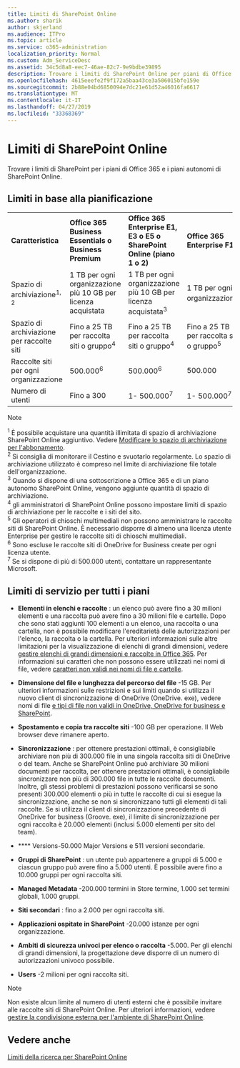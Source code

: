 ```yaml
---
title: Limiti di SharePoint Online
ms.author: sharik
author: skjerland
ms.audience: ITPro
ms.topic: article
ms.service: o365-administration
localization_priority: Normal
ms.custom: Adm_ServiceDesc
ms.assetid: 34c5d8a8-eec7-46ae-82c7-9e9bdbe39895
description: Trovare i limiti di SharePoint Online per piani di Office 365 Enterprise e per piani autonomi.
ms.openlocfilehash: 4615eeefe2f9f172a5baa43ce3a506015bfe159e
ms.sourcegitcommit: 2b88e04bd6850094e7dc21e61d52a46016fa6617
ms.translationtype: MT
ms.contentlocale: it-IT
ms.lasthandoff: 04/27/2019
ms.locfileid: "33368369"
---
```

# <a name="sharepoint-online-limits"></a>Limiti di SharePoint Online

Trovare i limiti di SharePoint per i piani di Office 365 e i piani autonomi di SharePoint Online.
  
## <a name="limits-by-plan"></a>Limiti in base alla pianificazione

|||||
|:-----|:-----|:-----|:-----|
|**Caratteristica** <br/> |**Office 365 Business Essentials o Business Premium** <br/> |**Office 365 Enterprise E1, E3 o E5 o SharePoint Online (piano 1 o 2)** <br/> | **Office 365 Enterprise F1** <br/> |
|Spazio di archiviazione<sup>1, 2</sup> <br/> |1 TB per ogni organizzazione più 10 GB per licenza acquistata  <br/> |1 TB per ogni organizzazione più 10 GB per licenza acquistata<sup>3</sup> <br/> |1 TB per ogni organizzazione<sup>3</sup> <br/> |
|Spazio di archiviazione per raccolte siti  <br/> |Fino a 25 TB per raccolta siti o gruppo<sup>4</sup> <br/> |Fino a 25 TB per raccolta siti o gruppo<sup>4</sup> <br/> |Fino a 25 TB per raccolta siti o gruppo<sup>5</sup> <br/> |
|Raccolte siti per ogni organizzazione  <br/> |500.000<sup>6</sup> <br/> |500.000<sup>6</sup> <br/> | 500.000<br/> |
|Numero di utenti  <br/> |Fino a 300  <br/> |1- 500.000<sup>7</sup> <br/> |1- 500.000<sup>7</sup> <br/> |
   
> [!NOTE]
> <sup>1</sup> È possibile acquistare una quantità illimitata di spazio di archiviazione SharePoint Online aggiuntivo. Vedere [Modificare lo spazio di archiviazione per l'abbonamento](https://support.office.com/article/96EA3533-DE64-4B01-839A-C560875A662C). 
<br/><sup>2</sup> Si consiglia di monitorare il Cestino e svuotarlo regolarmente. Lo spazio di archiviazione utilizzato è compreso nel limite di archiviazione file totale dell'organizzazione. 
<br/> <sup>3</sup> Quando si dispone di una sottoscrizione a Office 365 e di un piano autonomo SharePoint Online, vengono aggiunte quantità di spazio di archiviazione. 
<br/><sup>4</sup> gli amministratori di SharePoint Online possono impostare limiti di spazio di archiviazione per le raccolte e i siti del sito.
<br/> <sup>5</sup> Gli operatori di chioschi multimediali non possono amministrare le raccolte siti di SharePoint Online. È necessario disporre di almeno una licenza utente Enterprise per gestire le raccolte siti di chioschi multimediali. 
<br/> <sup>6</sup> Sono escluse le raccolte siti di OneDrive for Business create per ogni licenza utente. 
<br/><sup>7</sup> Se si dispone di più di 500.000 utenti, contattare un rappresentante Microsoft. 
  

  
## <a name="service-limits-for-all-plans"></a>Limiti di servizio per tutti i piani

- **Elementi in elenchi e raccolte** : un elenco può avere fino a 30 milioni elementi e una raccolta può avere fino a 30 milioni file e cartelle. Dopo che sono stati aggiunti 100 elementi a un elenco, una raccolta o una cartella, non è possibile modificare l'ereditarietà delle autorizzazioni per l'elenco, la raccolta o la cartella. Per ulteriori informazioni sulle altre limitazioni per la visualizzazione di elenchi di grandi dimensioni, vedere [gestire elenchi di grandi dimensioni e raccolte in Office 365](https://support.office.com/article/b4038448-ec0e-49b7-b853-679d3d8fb784). Per informazioni sui caratteri che non possono essere utilizzati nei nomi di file, vedere [caratteri non validi nei nomi di file e cartelle](https://support.office.com/article/64883a5d-228e-48f5-b3d2-eb39e07630fa).

- **Dimensione del file e lunghezza del percorso del file** -15 GB. Per ulteriori informazioni sulle restrizioni e sui limiti quando si utilizza il nuovo client di sincronizzazione di OneDrive (OneDrive. exe), vedere nomi di file [e tipi di file non validi in OneDrive, OneDrive for business e SharePoint](https://support.office.com/article/64883a5d-228e-48f5-b3d2-eb39e07630fa).

- **Spostamento e copia tra raccolte siti** -100 GB per operazione. Il Web browser deve rimanere aperto.

- **Sincronizzazione** : per ottenere prestazioni ottimali, è consigliabile archiviare non più di 300.000 file in una singola raccolta siti di OneDrive o del team. Anche se SharePoint Online può archiviare 30 milioni documenti per raccolta, per ottenere prestazioni ottimali, è consigliabile sincronizzare non più di 300.000 file in tutte le raccolte documenti. Inoltre, gli stessi problemi di prestazioni possono verificarsi se sono presenti 300.000 elementi o più in tutte le raccolte di cui si esegue la sincronizzazione, anche se non si sincronizzano tutti gli elementi di tali raccolte. Se si utilizza il client di sincronizzazione precedente di OneDrive for business (Groove. exe), il limite di sincronizzazione per ogni raccolta è 20.000 elementi (inclusi 5.000 elementi per sito del team).

- **** Versions-50.000 Major Versions e 511 versioni secondarie.

- **Gruppi di SharePoint** : un utente può appartenere a gruppi di 5.000 e ciascun gruppo può avere fino a 5.000 utenti. È possibile avere fino a 10.000 gruppi per ogni raccolta siti.

- **Managed Metadata** -200.000 termini in Store termine, 1.000 set termini globali, 1.000 gruppi.

- **Siti secondari** : fino a 2.000 per ogni raccolta siti.

- **Applicazioni ospitate in SharePoint** -20.000 istanze per ogni organizzazione.

- **Ambiti di sicurezza univoci per elenco o raccolta** -5.000. Per gli elenchi di grandi dimensioni, la progettazione deve disporre di un numero di autorizzazioni univoco possibile.

- **Users** -2 milioni per ogni raccolta siti.

> [!NOTE]
> Non esiste alcun limite al numero di utenti esterni che è possibile invitare alle raccolte siti di SharePoint Online. Per ulteriori informazioni, vedere [gestire la condivisione esterna per l'ambiente di SharePoint Online](/sharepoint/external-sharing-overview).

## <a name="see-also"></a>Vedere anche

[Limiti della ricerca per SharePoint Online](/sharepoint/search-limits)
